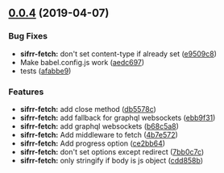 ## [0.0.4](https://github.com/sifrr/sifrr/compare/v0.0.3...v0.0.4) (2019-04-07)


### Bug Fixes

* **sifrr-fetch:** don't set content-type if already set ([e9509c8](https://github.com/sifrr/sifrr/commit/e9509c8))
* Make babel.config.js work ([aedc697](https://github.com/sifrr/sifrr/commit/aedc697))
* tests ([afabbe9](https://github.com/sifrr/sifrr/commit/afabbe9))


### Features

* **sifrr-fetch:** add close method ([db5578c](https://github.com/sifrr/sifrr/commit/db5578c))
* **sifrr-fetch:** add fallback for graphql websockets ([ebb9f31](https://github.com/sifrr/sifrr/commit/ebb9f31))
* **sifrr-fetch:** add graphql websockets ([b68c5a8](https://github.com/sifrr/sifrr/commit/b68c5a8))
* **sifrr-fetch:** Add middleware to fetch ([4b7e572](https://github.com/sifrr/sifrr/commit/4b7e572))
* **sifrr-fetch:** Add progress option ([ce2bb64](https://github.com/sifrr/sifrr/commit/ce2bb64))
* **sifrr-fetch:** don't set options except redirect ([7bb0c7c](https://github.com/sifrr/sifrr/commit/7bb0c7c))
* **sifrr-fetch:** only stringify if body is js object ([cdd858b](https://github.com/sifrr/sifrr/commit/cdd858b))



